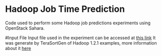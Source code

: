 # Hadoop Job Time Prediction
Code used to perform some Hadoop job predictions experiments using OpenStack Sahara.

#Input File
Input file used in the experiment can be accessed at [this link](https://www.dropbox.com/s/1e4zdjq6l8tj7eb/5GB?dl=0)
It was generate by TeraSortGen of Hadoop 1.2.1 examples, more information about it [here](http://www.michael-noll.com/blog/2011/04/09/benchmarking-and-stress-testing-an-hadoop-cluster-with-terasort-testdfsio-nnbench-mrbench/)
